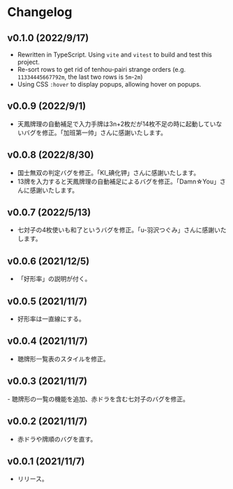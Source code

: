 # Changelog

## v0.1.0 (2022/9/17)

* Rewritten in TypeScript. Using `vite` and `vitest` to build and test this project.
* Re-sort rows to get rid of tenhou-pairi strange orders (e.g. `11334445667792m`, the last two rows is `5m`-`2m`)
* Using CSS `:hover` to display popups, allowing hover on popups.

## v0.0.9 (2022/9/1)

* 天鳳牌理の自動補足で入力手牌は3n+2枚だが14枚不足の時に起動していないバグを修正。「加班第一帅」さんに感謝いたします。

## v0.0.8 (2022/8/30)

* 国士無双の判定バグを修正。「KI_碘化钾」さんに感謝いたします。
* 13牌を入力すると天鳳牌理の自動補足によるバグを修正。「Damn☆You」さんに感謝いたします。

## v0.0.7 (2022/5/13)

* 七対子の4枚使いも和了というバグを修正。「u-羽沢つぐみ」さんに感謝いたします。

## v0.0.6 (2021/12/5)

* 「好形率」の説明が付く。

## v0.0.5 (2021/11/7)

* 好形率は一直線にする。

## v0.0.4 (2021/11/7)

* 聴牌形一覧表のスタイルを修正。

## v0.0.3 (2021/11/7)

*-* 聴牌形の一覧の機能を追加、赤ドラを含む七対子のバグを修正。
  
## v0.0.2 (2021/11/7)

* 赤ドラや牌順のバグを直す。

## v0.0.1 (2021/11/7)

* リリース。
